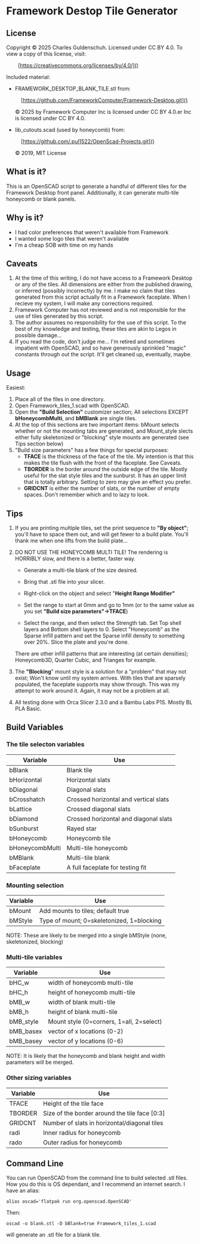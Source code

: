 # Framework Destop Tile Generator

## License

Copyright © 2025 Charles Guldenschuh.  Licensed under CC BY 4.0.
To view a copy of this license, visit:

        [https://creativecommons.org/licenses/by/4.0/]()

Included material:

- FRAMEWORK_DESKTOP_BLANK_TILE.stl from:
  
      [https://github.com/FrameworkComputer/Framework-Desktop.git]()
  
  © 2025 by Framework Computer Inc is licensed under CC BY 4.0.er Inc is licensed under CC BY 4.0.

- lib_cutouts.scad (used by honeycomb) from:
  
      [https://github.com/.pul1522/OpenScad-Projects.git]()
  
  © 2019, MIT License

## What is it?

This is an OpenSCAD script to generate a handful of different tiles
for the Framework Desktop front panel.  Additionally, it can generate
multi-tile honeycomb or blank panels.

## Why is it?

* I had color preferences that weren't available from Framework
* I wanted some logo tiles that weren't available
* I'm a cheap SOB with time on my hands

## Caveats

1. At the time of this writing, I do not have access to a Framework
   Desktop or any of the tiles.  All dimensions are either from the published
   drawing, or inferred (possibly incorrectly) by me.  I make no claim that
   tiles generated from this script actually fit in a Framework faceplate.
   When I recieve my system, I will make any corrections required.
2. Framework Computer has not reviewed and is not responsible for the use
   of tiles generated by this script.
3. The author assumes no responsibility for the use of this script.  To
   the best of my knowledge and testing, these tiles are akin to Legos in
   possible damage...
4. If you read the code, don't judge me... I'm retired and sometimes impatient
   with OpenSCAD, and so have generously sprinkled "magic" constants through out
   the script.  It'll get cleaned up, eventually, maybe.

## Usage

Easiest:

1. Place all of the files in one directory.
2. Open Framework_tiles_1.scad with OpenSCAD.
3. Open the **"Build Selection"** customizer section; All selections EXCEPT
   **bHoneycombMulti**, and **bMBlank** are single tiles.
4. At the top of this sections are two important items:  bMount selects
   whether or not the mounting tabs are generated, and Mount_style slects
   either fully skeletonized or "blocking" style mounts are generated (see Tips
   section below)
5. "Build size parameters" has a few things for special purposes:
   - **TFACE** is the thickness of the face of the tile.  My intention is that this makes the tile flush with the front of the faceplate.  See Caveats.
   - **TBORDER** is the border around the outside edge of the tile.  Mostly useful for the slat style tiles and the sunburst. It has an upper limit that is totally arbitrary.  Setting to zero may give an effect you prefer.
   - **GRIDCNT** is either the number of slats, or the number of empty spaces. Don't remember which and to lazy to look.

## Tips

1. If you are printing multiple tiles, set the print sequence to **"By object"**; you'll
   have to space them out, and will get fewer to a build plate.  You'll thank me when
   one lifts from the build plate...

2. DO NOT USE THE HONEYCOMB MULTI TILE!  The rendering is HORRIBLY slow, and
   there is a better, faster way.
   
   - Generate a multi-tile blank of the size desired.
   
   - Bring that .stl file into your slicer.
   
   - Right-click on the object and select "**Height Range Modifier"**
   
   - Set the range to start at 0mm and go to 1mm (or to the same value as you set **"Build size parameters"->TFACE**)
   
   - Select the range, and then select  the Strength tab.  Set Top shell layers and Bottom shell layers to 0. Select "Honeycomb" as the Sparse infill pattern and set the Sparse infill density to something over 20%.  Slice the plate and you're done.
   
   There are other infill patterns that are interesting (at certain densities);
   Honeycomb3D, Quarter Cubic, and Trianges for example.

3. The **"Blocking**" mount style is a solution for a "problem" that may not exist;
   Won't know until my system arrives.  With tiles that are sparsely populated, the
   faceplate supports may show through.  This was my attempt to work around it.
   Again, it may not be a problem at all.

4. All testing done with Orca Slicer 2.3.0 and a Bambu Labs P1S.  Mostly BL PLA Basic.

## Build Variables

### The tile selecton variables

| Variable        | Use                                   |
| --------------- | ------------------------------------- |
| bBlank          | Blank tile                            |
| bHorizontal     | Horizontal slats                      |
| bDiagonal       | Diagonal slats                        |
| bCrosshatch     | Crossed horizontal and vertical slats |
| bLattice        | Crossed diagonal slats                |
| bDiamond        | Crossed horizontal and diagonal slats |
| bSunburst       | Rayed star                            |
| bHoneycomb      | Honeycomb tile                        |
| bHoneycombMulti | Multi-tile honeycomb                  |
| bMBlank         | Multi-tile blank                      |
| bFaceplate      | A full faceplate for testing fit      |

### Mounting selection

| Variable | Use                                       |
| -------- | ----------------------------------------- |
| bMount   | Add mounts to tiles; default true         |
| bMStyle  | Type of mount; 0=skeletonized, 1=blocking |

NOTE: These are likely to be merged into a single bMStyle (none, skeletonized, blocking)

### Multi-tile variables

| Variable  | Use                                      |
| --------- | ---------------------------------------- |
| bHC_w     | width of honeycomb multi-tile            |
| bHC_h     | height of honeycomb  multi-tile          |
| bMB_w     | width of blank  multi-tile               |
| bMB_h     | height of blank  multi-tile              |
| bMB_style | Mount style (0=corners, 1=all, 2=select) |
| bMB_basex | vector of x locations (0-2)              |
| bMB_basey | vector of y locations (0-6)              |

NOTE: It is likely that the honeycomb and blank height and width parameters will be merged.

### Other sizing variables

| Variable | Use                                           |
| -------- | --------------------------------------------- |
| TFACE    | Height of the tile face                       |
| TBORDER  | Size of the border around the tile face [0:3] |
| GRIDCNT  | Number of slats in horizontal/diagonal tiles  |
| radi     | Inner radius for honeycomb                    |
| rado     | Outer radius for honeycomb                    |

## Command Line

You can run OpenSCAD from the command line to build selected .stl files.  How you do this is OS dependant, and I recommend an internet search.  I have an alias:

    alias oscad='flatpak run org.openscad.OpenSCAD'

Then:

    oscad -o blank.stl -D bBlank=true Framework_tiles_1.scad

will generate an .stl file for a blank tile.
